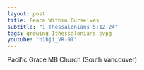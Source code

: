 ```yaml
---
layout: post
title: Peace Within Ourselves
subtitle: "1 Thessalonians 5:12-24"
tags: growing 1thessalonians svpg
youtube: "b1bji_VR-9I"
---
```

Pacific Grace MB Church (South Vancouver)
